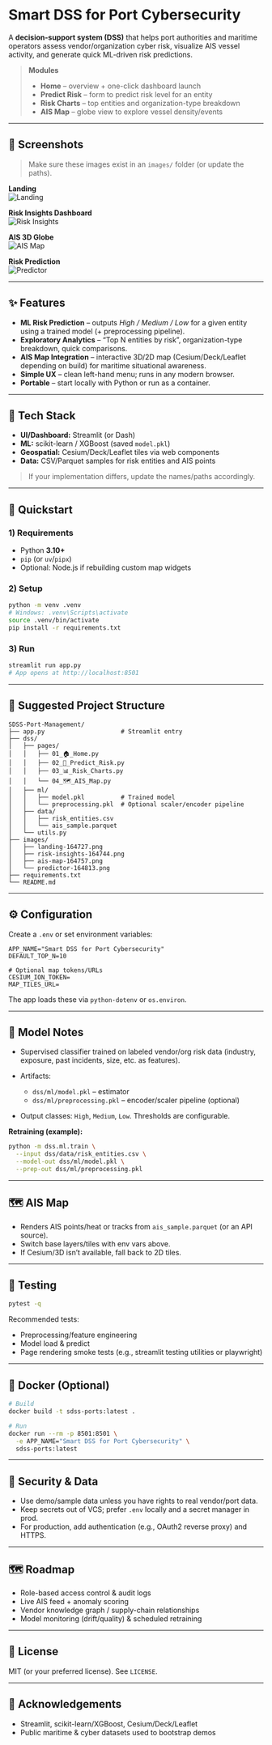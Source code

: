 # Smart DSS for Port Cybersecurity

A **decision-support system (DSS)** that helps port authorities and maritime operators assess vendor/organization cyber risk, visualize AIS vessel activity, and generate quick ML-driven risk predictions.

> **Modules**
> - **Home** – overview + one-click dashboard launch  
> - **Predict Risk** – form to predict risk level for an entity  
> - **Risk Charts** – top entities and organization-type breakdown  
> - **AIS Map** – globe view to explore vessel density/events

---

## 📸 Screenshots

> Make sure these images exist in an `images/` folder (or update the paths).

**Landing**  
![Landing](images/landing-164727.png)

**Risk Insights Dashboard**  
![Risk Insights](images/risk-insights-164744.png)

**AIS 3D Globe**  
![AIS Map](images/ais-map-164757.png)

**Risk Prediction**  
![Predictor](images/predictor-164813.png)

---

## ✨ Features

- **ML Risk Prediction** – outputs *High / Medium / Low* for a given entity using a trained model (+ preprocessing pipeline).
- **Exploratory Analytics** – “Top N entities by risk”, organization-type breakdown, quick comparisons.
- **AIS Map Integration** – interactive 3D/2D map (Cesium/Deck/Leaflet depending on build) for maritime situational awareness.
- **Simple UX** – clean left-hand menu; runs in any modern browser.
- **Portable** – start locally with Python or run as a container.

---

## 🧱 Tech Stack

- **UI/Dashboard:** Streamlit (or Dash)
- **ML:** scikit-learn / XGBoost (saved `model.pkl`)
- **Geospatial:** Cesium/Deck/Leaflet tiles via web components
- **Data:** CSV/Parquet samples for risk entities and AIS points

> If your implementation differs, update the names/paths accordingly.

---

## 🚀 Quickstart

### 1) Requirements
- Python **3.10+**
- `pip` (or `uv`/`pipx`)
- Optional: Node.js if rebuilding custom map widgets

### 2) Setup
```bash
python -m venv .venv
# Windows: .venv\Scripts\activate
source .venv/bin/activate
pip install -r requirements.txt
````

### 3) Run

```bash
streamlit run app.py
# App opens at http://localhost:8501
```

---

## 📂 Suggested Project Structure

```
SDSS-Port-Management/
├── app.py                     # Streamlit entry
├── dss/
│   ├── pages/
│   │   ├── 01_🏠_Home.py
│   │   ├── 02_🧠_Predict_Risk.py
│   │   ├── 03_📊_Risk_Charts.py
│   │   └── 04_🗺️_AIS_Map.py
│   ├── ml/
│   │   ├── model.pkl          # Trained model
│   │   └── preprocessing.pkl  # Optional scaler/encoder pipeline
│   ├── data/
│   │   ├── risk_entities.csv
│   │   └── ais_sample.parquet
│   └── utils.py
├── images/
│   ├── landing-164727.png
│   ├── risk-insights-164744.png
│   ├── ais-map-164757.png
│   └── predictor-164813.png
├── requirements.txt
└── README.md
```

---

## ⚙️ Configuration

Create a `.env` or set environment variables:

```
APP_NAME="Smart DSS for Port Cybersecurity"
DEFAULT_TOP_N=10

# Optional map tokens/URLs
CESIUM_ION_TOKEN=
MAP_TILES_URL=
```

The app loads these via `python-dotenv` or `os.environ`.

---

## 🧠 Model Notes

* Supervised classifier trained on labeled vendor/org risk data (industry, exposure, past incidents, size, etc. as features).
* Artifacts:

  * `dss/ml/model.pkl` – estimator
  * `dss/ml/preprocessing.pkl` – encoder/scaler pipeline (optional)
* Output classes: `High`, `Medium`, `Low`. Thresholds are configurable.

**Retraining (example):**

```bash
python -m dss.ml.train \
  --input dss/data/risk_entities.csv \
  --model-out dss/ml/model.pkl \
  --prep-out dss/ml/preprocessing.pkl
```

---

## 🗺️ AIS Map

* Renders AIS points/heat or tracks from `ais_sample.parquet` (or an API source).
* Switch base layers/tiles with env vars above.
* If Cesium/3D isn’t available, fall back to 2D tiles.

---

## 🧪 Testing

```bash
pytest -q
```

Recommended tests:

* Preprocessing/feature engineering
* Model load & predict
* Page rendering smoke tests (e.g., streamlit testing utilities or playwright)

---

## 🐳 Docker (Optional)

```bash
# Build
docker build -t sdss-ports:latest .

# Run
docker run --rm -p 8501:8501 \
  -e APP_NAME="Smart DSS for Port Cybersecurity" \
  sdss-ports:latest
```

---

## 🔐 Security & Data

* Use demo/sample data unless you have rights to real vendor/port data.
* Keep secrets out of VCS; prefer `.env` locally and a secret manager in prod.
* For production, add authentication (e.g., OAuth2 reverse proxy) and HTTPS.

---

## 🗺️ Roadmap

* Role-based access control & audit logs
* Live AIS feed + anomaly scoring
* Vendor knowledge graph / supply-chain relationships
* Model monitoring (drift/quality) & scheduled retraining

---

## 📄 License

MIT (or your preferred license). See `LICENSE`.

---

## 🙌 Acknowledgements

* Streamlit, scikit-learn/XGBoost, Cesium/Deck/Leaflet
* Public maritime & cyber datasets used to bootstrap demos

```
```
